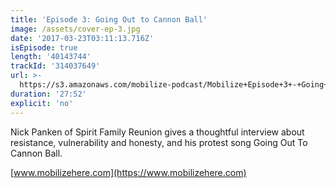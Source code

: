 ```yaml
---
title: 'Episode 3: Going Out to Cannon Ball'
image: /assets/cover-ep-3.jpg
date: '2017-03-23T03:11:13.716Z'
isEpisode: true
length: '40143744'
trackId: '314037649'
url: >-
  https://s3.amazonaws.com/mobilize-podcast/Mobilize+Episode+3+-+Going+Out+To+Cannon+Ball.mp3
duration: '27:52'
explicit: 'no'
---
```

Nick Panken of Spirit Family Reunion gives a thoughtful interview about resistance, vulnerability and honesty, and his protest song Going Out To Cannon Ball.

[www.mobilizehere.com](https://www.mobilizehere.com)
